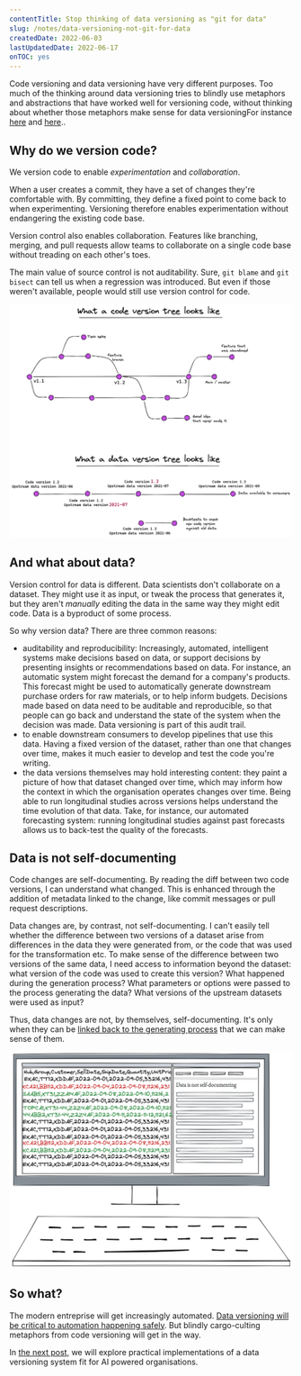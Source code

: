 ```yaml
---
contentTitle: Stop thinking of data versioning as "git for data"
slug: /notes/data-versioning-not-git-for-data
createdDate: 2022-06-03
lastUpdatedDate: 2022-06-17
onTOC: yes
---
```


Code versioning and data versioning have very different purposes. Too much of the thinking around data versioning tries to blindly use metaphors and abstractions that have worked well for versioning code, without thinking about whether those metaphors make sense for data versioning<Sidenote>For instance [here](https://lakefs.io/?utm_source=Gads&utm_medium=G&utm_campaign=Gadsdatavcntrl&gclid=Cj0KCQjw4uaUBhC8ARIsANUuDjXfDXkfmhcLOzzfMhRSfvy3B65Dyu-A0-2XTOHsaCQRJsTB9TZqv_IaAnruEALw_wcB) and [here](https://research.aimultiple.com/data-versioning/).</Sidenote>.

## Why do we version code?

We version code to enable _experimentation_ and _collaboration_.

When a user creates a commit, they have a set of changes they're comfortable with. By committing, they define a fixed point to come back to when experimenting. Versioning therefore enables experimentation without endangering the existing code base.

Version control also enables collaboration. Features like branching, merging, and pull requests allow teams to collaborate on a single code base without treading on each other's toes.

The main value of source control is not auditability. Sure, `git blame` and `git bisect` can tell us when a regression was introduced. But even if those weren't available, people would still use version control for code.

![](./images/data-versioning-1.png)

## And what about data?

Version control for data is different. Data scientists don't collaborate on a dataset. They might use it as input, or tweak the process that generates it, but they aren't *manually* editing the data in the same way they might edit code. Data is a byproduct of some process.

So why version data? There are three common reasons:
- auditability and reproducibility: Increasingly, automated, intelligent systems make decisions based on data, or support decisions by presenting insights or recommendations based on data. For instance, an automatic system might forecast the demand for a company's products. This forecast might be used to automatically generate downstream purchase orders for raw materials, or to help inform budgets. Decisions made based on data need to be auditable and reproducible, so that people can go back and understand the state of the system when the decision was made. Data versioning is part of this audit trail.
- to enable downstream consumers to develop pipelines that use this data. Having a fixed version of the dataset, rather than one that changes over time, makes it much easier to develop and test the code you're writing.
- the data versions themselves may hold interesting content: they paint a picture of how that dataset changed over time, which may inform how the context in which the organisation operates changes over time. Being able to run longitudinal studies across versions helps understand the time evolution of that data. Take, for instance, our automated forecasting system: running longitudinal studies against past forecasts allows us to back-test the quality of the forecasts.

## Data is not self-documenting

Code changes are self-documenting. By reading the diff between two code versions, I can understand what changed. This is enhanced through the addition of metadata linked to the change, like commit messages or pull request descriptions.

Data changes are, by contrast, not self-documenting. I can't easily tell whether the difference between two versions of a dataset arise from differences in the data they were generated from, or the code that was used for the transformation etc. To make sense of the difference between two versions of the same data, I need access to information beyond the dataset: what version of the code was used to create this version? What happened during the generation process? What parameters or options were passed to the process generating the data? What versions of the upstream datasets were used as input?

Thus, data changes are not, by themselves, self-documenting. It's only when they can be [linked back to the generating process](/notes/data-versioning-linked-to-runs) that we can make sense of them.

![](./images/data-self-documenting.png)

## So what?

The modern entreprise will get increasingly automated. [Data versioning will be critical to automation happening safely](https://faculty.ai/tech-blog/machine-learning-systems-should-use-data-aware-orchestrators/). But blindly cargo-culting metaphors from code versioning will get in the way.

In [the next post](/notes/data-versioning-linked-to-runs), we will explore practical implementations of a data versioning system fit for AI powered organisations.
